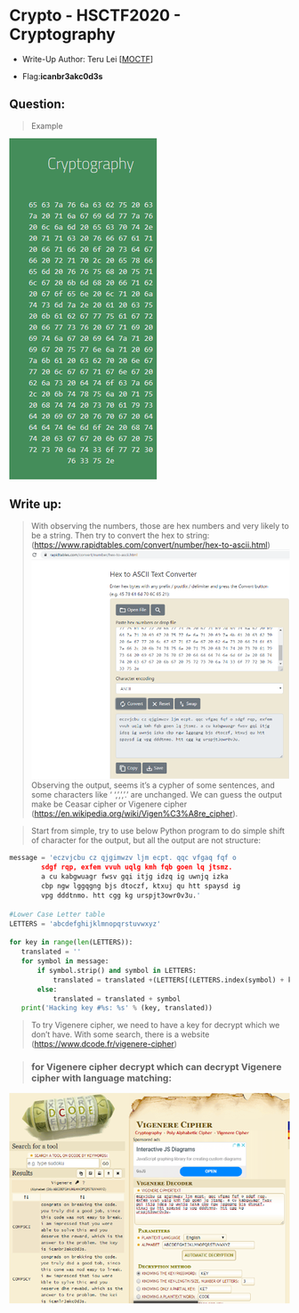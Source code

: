 # Crypto - HSCTF2020 - Cryptography

- Write-Up Author: Teru Lei \[[MOCTF](https://www.facebook.com/MOCSCTF)\]

- Flag:**icanbr3akc0d3s**

## **Question:**
>Example

![img](./img/1.png)

## Write up:

>With observing the numbers, those are hex numbers and very likely to be a string. Then try to convert the hex to string: (https://www.rapidtables.com/convert/number/hex-to-ascii.html)</br>![img](./img/2.png)</br>Observing the output, seems it’s a cypher of some sentences, and some characters like ‘ ‘,’,’,’.’ are unchanged. We can guess the output make be Ceasar cipher or Vigenere cipher (https://en.wikipedia.org/wiki/Vigen%C3%A8re_cipher). 

>Start from simple, try to use below Python program to do simple shift of character for the output, but all the output are not structure:
```python
message = 'eczvjcbu cz qjgimwzv ljm ecpt. qqc vfgaq fqf o 
		sdgf rqp, exfem vvuh uqlg kmh fqb goen lq jtsmz. 
		a cu kabgwuagr fwsv gqi itjg idzq ig uwnjq izka 
		cbp ngw lggqgng bjs dtoczf, ktxuj qu htt spaysd ig 
		vpg dddtnmo. htt cgg kg urspjt3owr0v3u.'
		
#Lower Case Letter table
LETTERS = 'abcdefghijklmnopqrstuvwxyz'

for key in range(len(LETTERS)):
   translated = ''
   for symbol in message:
       if symbol.strip() and symbol in LETTERS: 
           translated = translated +(LETTERS[(LETTERS.index(symbol) + key) % 26])  
       else:
           translated = translated + symbol
   print('Hacking key #%s: %s' % (key, translated))

```
>To try Vigenere cipher, we need to have a key for decrypt which we don’t have. With some search, there is a website (https://www.dcode.fr/vigenere-cipher)

> ### for Vigenere cipher decrypt which can decrypt Vigenere cipher with language matching:
![img](./img/3.png)
